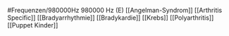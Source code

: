 #Frequenzen/980000Hz
980000 Hz (E)
[[Angelman-Syndrom]]
[[Arthritis Specific]]
[[Bradyarrhythmie]]
[[Bradykardie]]
[[Krebs]]
[[Polyarthritis]]
[[Puppet Kinder]]
